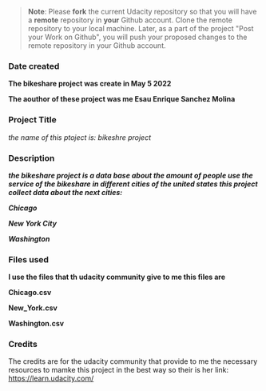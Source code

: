 >**Note**: Please **fork** the current Udacity repository so that you will have a **remote** repository in **your** Github account. Clone the remote repository to your local machine. Later, as a part of the project "Post your Work on Github", you will push your proposed changes to the remote repository in your Github account.

### Date created
**The bikeshare project was create in May 5 2022**

**The aouthor of these project was me Esau Enrique Sanchez Molina**

### Project Title
*the name of this ptoject is: bikeshre project*

### Description
***the bikeshare project is a data base about the amount of people use the service of the bikeshare in different cities of the united states this project collect data about the next cities:***

***Chicago***

***New York City***

***Washington***

### Files used
**I use the files that th udacity community give to me this files are**

**Chicago.csv**

**New_York.csv**

**Washington.csv**

### Credits
The credits are for the udacity community that provide to me the necessary resources to mamke this project in the best way so their is her link: https://learn.udacity.com/
